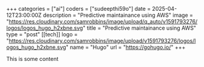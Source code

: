 +++
categories = ["ai"]
coders = ["sudeepthi59o"]
date = 2025-04-12T23:00:00Z
description = "Predictive maintainance using AWS"
image = "https://res.cloudinary.com/samrobbins/image/upload/q_auto/v1591793276/logos/logos_hugo_h2xbne.svg"
title = "Predictive maintainance using AWS"
type = "post"
[[tech]]
logo = "https://res.cloudinary.com/samrobbins/image/upload/v1591793276/logos/logos_hugo_h2xbne.svg"
name = "Hugo"
url = "https://gohugo.io/"
+++

This is some content